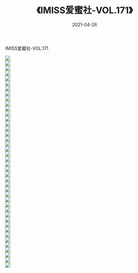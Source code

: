 ﻿---
layout: post
title:  《IMISS爱蜜社-VOL.171》
date:   2021-04-26
img: http://img.660000.xyz/Sharelink/网络美图/2021/IMISS爱蜜社-VOL.171/000.jpg
categories: [美女, 清纯, 唯美]
---

IMISS爱蜜社-VOL.171

  ![](http://img.660000.xyz/Sharelink/网络美图/2021/IMISS爱蜜社-VOL.171/001.jpg) <br> ![](http://img.660000.xyz/Sharelink/网络美图/2021/IMISS爱蜜社-VOL.171/002.jpg) <br> ![](http://img.660000.xyz/Sharelink/网络美图/2021/IMISS爱蜜社-VOL.171/003.jpg) <br> ![](http://img.660000.xyz/Sharelink/网络美图/2021/IMISS爱蜜社-VOL.171/004.jpg) <br> ![](http://img.660000.xyz/Sharelink/网络美图/2021/IMISS爱蜜社-VOL.171/005.jpg) <br> ![](http://img.660000.xyz/Sharelink/网络美图/2021/IMISS爱蜜社-VOL.171/006.jpg) <br> ![](http://img.660000.xyz/Sharelink/网络美图/2021/IMISS爱蜜社-VOL.171/007.jpg) <br> ![](http://img.660000.xyz/Sharelink/网络美图/2021/IMISS爱蜜社-VOL.171/008.jpg) <br> ![](http://img.660000.xyz/Sharelink/网络美图/2021/IMISS爱蜜社-VOL.171/009.jpg) <br> ![](http://img.660000.xyz/Sharelink/网络美图/2021/IMISS爱蜜社-VOL.171/010.jpg) <br> ![](http://img.660000.xyz/Sharelink/网络美图/2021/IMISS爱蜜社-VOL.171/011.jpg) <br> ![](http://img.660000.xyz/Sharelink/网络美图/2021/IMISS爱蜜社-VOL.171/012.jpg) <br> ![](http://img.660000.xyz/Sharelink/网络美图/2021/IMISS爱蜜社-VOL.171/013.jpg) <br> ![](http://img.660000.xyz/Sharelink/网络美图/2021/IMISS爱蜜社-VOL.171/014.jpg) <br> ![](http://img.660000.xyz/Sharelink/网络美图/2021/IMISS爱蜜社-VOL.171/015.jpg) <br> ![](http://img.660000.xyz/Sharelink/网络美图/2021/IMISS爱蜜社-VOL.171/016.jpg) <br> ![](http://img.660000.xyz/Sharelink/网络美图/2021/IMISS爱蜜社-VOL.171/017.jpg) <br> ![](http://img.660000.xyz/Sharelink/网络美图/2021/IMISS爱蜜社-VOL.171/018.jpg) <br> ![](http://img.660000.xyz/Sharelink/网络美图/2021/IMISS爱蜜社-VOL.171/019.jpg) <br> ![](http://img.660000.xyz/Sharelink/网络美图/2021/IMISS爱蜜社-VOL.171/020.jpg) <br> ![](http://img.660000.xyz/Sharelink/网络美图/2021/IMISS爱蜜社-VOL.171/021.jpg) <br> ![](http://img.660000.xyz/Sharelink/网络美图/2021/IMISS爱蜜社-VOL.171/022.jpg) <br> ![](http://img.660000.xyz/Sharelink/网络美图/2021/IMISS爱蜜社-VOL.171/023.jpg) <br> ![](http://img.660000.xyz/Sharelink/网络美图/2021/IMISS爱蜜社-VOL.171/024.jpg) <br> ![](http://img.660000.xyz/Sharelink/网络美图/2021/IMISS爱蜜社-VOL.171/025.jpg) <br> ![](http://img.660000.xyz/Sharelink/网络美图/2021/IMISS爱蜜社-VOL.171/026.jpg) <br> ![](http://img.660000.xyz/Sharelink/网络美图/2021/IMISS爱蜜社-VOL.171/027.jpg) <br> ![](http://img.660000.xyz/Sharelink/网络美图/2021/IMISS爱蜜社-VOL.171/028.jpg) <br> ![](http://img.660000.xyz/Sharelink/网络美图/2021/IMISS爱蜜社-VOL.171/029.jpg) <br> ![](http://img.660000.xyz/Sharelink/网络美图/2021/IMISS爱蜜社-VOL.171/030.jpg) <br> ![](http://img.660000.xyz/Sharelink/网络美图/2021/IMISS爱蜜社-VOL.171/031.jpg) <br> ![](http://img.660000.xyz/Sharelink/网络美图/2021/IMISS爱蜜社-VOL.171/032.jpg) <br> ![](http://img.660000.xyz/Sharelink/网络美图/2021/IMISS爱蜜社-VOL.171/033.jpg) <br> ![](http://img.660000.xyz/Sharelink/网络美图/2021/IMISS爱蜜社-VOL.171/034.jpg) <br> ![](http://img.660000.xyz/Sharelink/网络美图/2021/IMISS爱蜜社-VOL.171/035.jpg) <br> ![](http://img.660000.xyz/Sharelink/网络美图/2021/IMISS爱蜜社-VOL.171/036.jpg) <br> ![](http://img.660000.xyz/Sharelink/网络美图/2021/IMISS爱蜜社-VOL.171/037.jpg) <br> ![](http://img.660000.xyz/Sharelink/网络美图/2021/IMISS爱蜜社-VOL.171/038.jpg) <br> ![](http://img.660000.xyz/Sharelink/网络美图/2021/IMISS爱蜜社-VOL.171/039.jpg) <br> ![](http://img.660000.xyz/Sharelink/网络美图/2021/IMISS爱蜜社-VOL.171/040.jpg) <br> ![](http://img.660000.xyz/Sharelink/网络美图/2021/IMISS爱蜜社-VOL.171/041.jpg) <br> ![](http://img.660000.xyz/Sharelink/网络美图/2021/IMISS爱蜜社-VOL.171/042.jpg) <br>